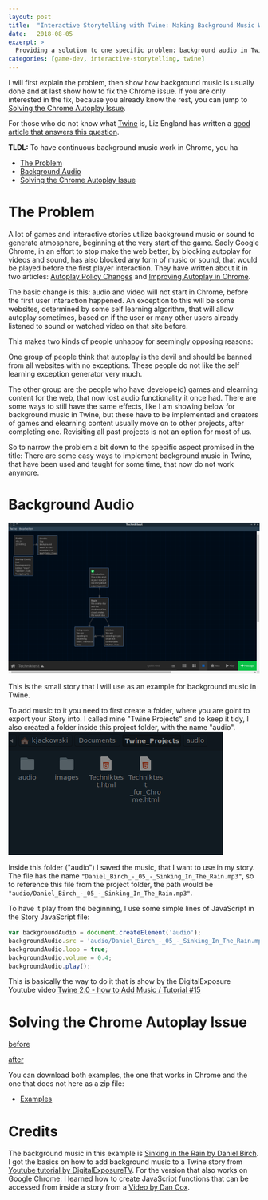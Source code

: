 ```yaml
---
layout: post
title:  "Interactive Storytelling with Twine: Making Background Music Work Even in Chrome"
date:   2018-08-05
exzerpt: >
  Providing a solution to one specific problem: background audio in Twine Games/Stories, that plays automatically and also works in Chrome
categories: [game-dev, interactive-storytelling, twine]
---
```


I will first explain the problem, then show how background music is usually done and at last show how to fix the Chrome issue. If you are only interested in the fix, because you already know the rest, you can jump to [Solving the Chrome Autoplay Issue](#solving-the-chrome-autoplay-issue).

For those who do not know what [Twine][twine] is, Liz England has written a [good article that answers this question][what-is-twine].

**TLDL:** To have continuous background music work in Chrome, you ha


* [The Problem](#the-problem)
* [Background Audio](#background-audio)
* [Solving the Chrome Autoplay Issue](#solving-the-chrome-autoplay-issue)

# The Problem

A lot of games and interactive stories utilize background music or sound to generate atmosphere, beginning at the very start of the game.
Sadly Google Chrome, in an effort to stop make the web better, by blocking autoplay for videos and sound, has also blocked any form of music or sound, that would be played before the first player interaction.
They have written about it in two articles:
[Autoplay Policy Changes](https://developers.google.com/web/updates/2017/09/autoplay-policy-changes) and [Improving Autoplay in Chrome](https://blog.google/products/chrome/improving-autoplay-chrome/).

The basic change is this: audio and video will not start in Chrome, before the first user interaction happened. An exception to this will be some websites, determined by some self learning algorithm, that will allow autoplay sometimes, based on if the user or many other users already listened to sound or watched video on that site before.

This makes two kinds of people unhappy for seemingly opposing reasons:

One group of people think that autoplay is the devil and should be banned from all websites with no exceptions. These people do not like the self learning exception generator very much.

The other group are the people who have develope(d) games and elearning content for the web, that now lost audio functionality it once had. There are some ways to still have the same effects, like I am showing below for background music in Twine, but these have to be implemented and creators of games and elearning content usually move on to other projects, after completing one. Revisiting all past projects is not an option for most of us.

So to narrow the problem a bit down to the specific aspect promised in the title: There are some easy ways to implement background music in Twine, that have been used and taught for some time, that now do not work anymore.

# Background Audio
![A Storyboard of a small Twine Story with three normal passages and three configuration passages](/images/posts/20180805-story-overview.png)

This is the small story that I will use as an example for background music in Twine.

To add music to it you need to first create a folder, where you are goint to export your Story into. I called mine "Twine Projects" and to keep it tidy, I also created a folder inside this project folder, with the name "audio".
![A folder inside a folder](/images/posts/20180805-folder-structure.png)

Inside this folder ("audio") I saved the music, that I want to use in my story. The file has the name `"Daniel_Birch_-_05_-_Sinking_In_The_Rain.mp3"`, so to reference this file from the project folder, the path would be `"audio/Daniel_Birch_-_05_-_Sinking_In_The_Rain.mp3"`.

To have it play from the beginning, I use some simple lines of JavaScript in the Story JavaScript file:
```javascript
var backgroundAudio = document.createElement('audio');
backgroundAudio.src = 'audio/Daniel_Birch_-_05_-_Sinking_In_The_Rain.mp3';
backgroundAudio.loop = true;
backgroundAudio.volume = 0.4;
backgroundAudio.play();
```
This is basically the way to do it that is show by the DigitalExposure Youtube video [Twine 2.0 - how to Add Music / Tutorial #15][DE]
# Solving the Chrome Autoplay Issue

[before][example-before]

[after][example-after]

You can download both examples, the one that works in Chrome and the one that does not here as a zip file:
* [Examples][example-download]


# Credits

The background music in this example is <a href="http://freemusicarchive.org/music/Daniel_Birch/Ambient_Vol3/Sinking_In_The_Rain">Sinking in the Rain by Daniel Birch</a>.
I got the basics on how to add background music to a Twine story from [Youtube tutorial by DigitalExposureTV][DE].
For the version that also works on Google Chrome:
I learned how to create JavaScript functions that can be accessed from inside a story from a <a  href="https://www.youtube.com/watch?v=JjRoHAO6nAQ">Video by Dan Cox</a>.

[twine]: http://twinery.org/
[what-is-twine]: http://www.lizengland.com/blog/2015/03/what-is-twine-for-developers/
[DE]: https://www.youtube.com/watch?v=bm9Lvd1Qg4Y
[example-before]: http://knut.codes/twine/2018-08-background-music/Techniktest.html
[example-after]: http://knut.codes/twine/2018-08-background-music/Techniktest_for_Chrome.html
[example-download]: http://knut.codes/twine/2018-08-background-music/2018-08-background-music.zip
